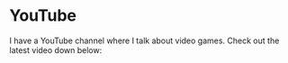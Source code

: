 # YouTube
I have a YouTube channel where I talk about video games. Check out the latest video down below: